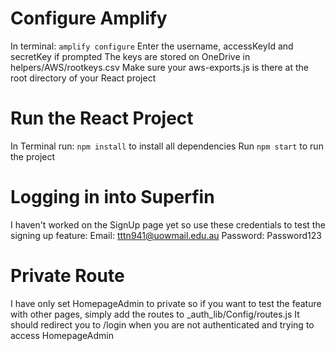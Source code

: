 # Configure Amplify
In terminal: ``amplify configure``
  Enter the username, accessKeyId and secretKey if prompted
  The keys are stored on OneDrive in helpers/AWS/rootkeys.csv
  Make sure your aws-exports.js is there at the root directory of your React project

# Run the React Project
In Terminal run: ``npm install`` to install all dependencies
Run ``npm start`` to run the project

# Logging in into Superfin
I haven't worked on the SignUp page yet so use these credentials to test the signing up feature:
Email: tttn941@uowmail.edu.au
Password: Password123

# Private Route
I have only set HomepageAdmin to private so if you want to test the feature with other pages,
simply add the routes to _auth_lib/Config/routes.js
It should redirect you to /login when you are not authenticated and trying to access HomepageAdmin
